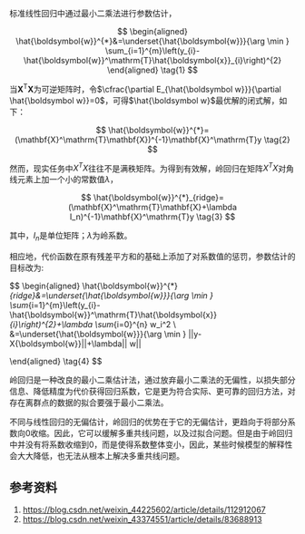 
标准线性回归中通过最小二乘法进行参数估计，

$$
\begin{aligned}
\hat{\boldsymbol{w}}^{*}&=\underset{\hat{\boldsymbol{w}}}{\arg \min } \sum_{i=1}^{m}\left(y_{i}-\hat{\boldsymbol{w}}^\mathrm{T}\hat{\boldsymbol{x}}_{i}\right)^{2} 
\end{aligned}
\tag{1}
$$

当$\mathbf{X}^\mathrm{T}\mathbf{X}$为可逆矩阵时，令$\cfrac{\partial E_{\hat{\boldsymbol w}}}{\partial \hat{\boldsymbol w}}=0$，可得$\hat{\boldsymbol w}$最优解的闭式解，如下：

$$
\hat{\boldsymbol{w}}^{*}=(\mathbf{X}^\mathrm{T}\mathbf{X})^{-1}\mathbf{X}^\mathrm{T}y
\tag{2}
$$

然而，现实任务中$X^TX$往往不是满秩矩阵。为得到有效解，岭回归在矩阵$X^TX$对角线元素上加一个小的常数值$\lambda$，

$$
\hat{\boldsymbol{w}}^{*}_{ridge}=(\mathbf{X}^\mathrm{T}\mathbf{X}+\lambda I_n)^{-1}\mathbf{X}^\mathrm{T}y
\tag{3}
$$

其中，$I_n$是单位矩阵；$\lambda$为岭系数。

相应地，代价函数在原有残差平方和的基础上添加了对系数值的惩罚，参数估计的目标改为:

$$
\begin{aligned}
\hat{\boldsymbol{w}}^{*}_{ridge}&=\underset{\hat{\boldsymbol{w}}}{\arg \min } \sum_{i=1}^{m}\left(y_{i}-\hat{\boldsymbol{w}}^\mathrm{T}\hat{\boldsymbol{x}}_{i}\right)^{2}+\lambda \sum_{i=0}^{n} w_i^2 \\
&=\underset{\hat{\boldsymbol{w}}}{\arg \min } ||y-X{\boldsymbol{w}}||+\lambda|| w||

\end{aligned}
\tag{4}
$$

岭回归是一种改良的最小二乘估计法，通过放弃最小二乘法的无偏性，以损失部分信息、降低精度为代价获得回归系数，它是更为符合实际、更可靠的回归方法，对存在离群点的数据的拟合要强于最小二乘法。

不同与线性回归的无偏估计，岭回归的优势在于它的无偏估计，更趋向于将部分系数向0收缩。因此，它可以缓解多重共线问题，以及过拟合问题。但是由于岭回归中并没有将系数收缩到0，而是使得系数整体变小，因此，某些时候模型的解释性会大大降低，也无法从根本上解决多重共线问题。

## 参考资料
1. https://blog.csdn.net/weixin_44225602/article/details/112912067
2. https://blog.csdn.net/weixin_43374551/article/details/83688913
